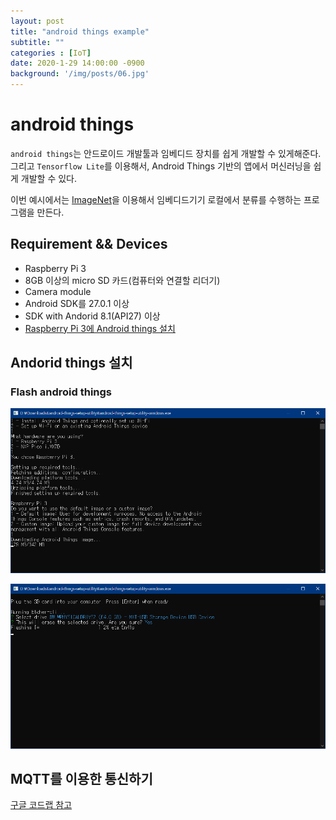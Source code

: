 ```yaml
---
layout: post
title: "android things example"
subtitle: ""
categories : [IoT]
date: 2020-1-29 14:00:00 -0900
background: '/img/posts/06.jpg'
---
```


# android things
`android things`는 안드로이드 개발툴과 임베디드 장치를 쉽게 개발할 수 있게해준다.
그리고 `Tensorflow Lite`를 이용해서, Android Things 기반의 앱에서 머신러닝을 쉽게 개발할 수 있다.

이번 예시에서는 [ImageNet](http://image-net.org/)을 이용해서 임베디드기기 로컬에서 분류를 수행하는 프로그램을 만든다.

## Requirement && Devices
- Raspberry Pi 3
- 8GB 이상의 micro SD 카드(컴퓨터와 연결할 리더기)
- Camera module
- Android SDK를 27.0.1 이상
- SDK with Andorid 8.1(API27) 이상
- [Raspberry Pi 3에 Android things 설치](https://developer.android.com/things/hardware/raspberrypi.html)


## Andorid things 설치
### Flash android things


![Andorid things 설치 과정](https://github.com/leeseho/leeseho.github.io/blob/master/_posts/images/2020-01-29-15-21-29.png?raw=true)


![Andorid things 설치 과정-2](https://github.com/leeseho/leeseho.github.io/blob/master/_posts/images/2020-01-29-15-23-01.png?raw=true)


## MQTT를 이용한 통신하기





[구글 코드랩 참고](https://codelabs.developers.google.com/codelabs/androidthings-classifier/index.html?index=..%2F..index#0)